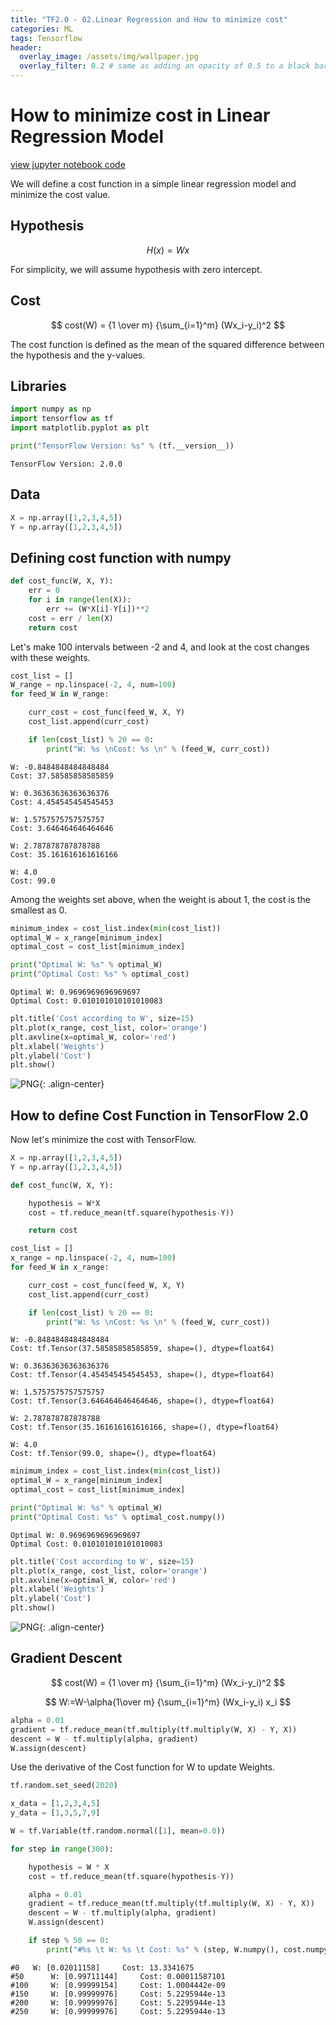 ```yaml
---
title: "TF2.0 - 02.Linear Regression and How to minimize cost"
categories: ML
tags: Tensorflow
header:
  overlay_image: /assets/img/wallpaper.jpg
  overlay_filter: 0.2 # same as adding an opacity of 0.5 to a black background
---
```

# How to minimize cost in Linear Regression Model

[view jupyter notebook code](https://github.com/WooilJeong/TensorFlow/blob/master/02%20Linear%20Regression%20and%20How%20to%20minimize%20cost.ipynb)

We will define a cost function in a simple linear regression model and minimize the cost value.

## Hypothesis

$$
H(x) = Wx
$$

For simplicity, we will assume hypothesis with zero intercept.


## Cost

$$
cost(W) = {1 \over m} {\sum_{i=1}^m} (Wx_i-y_i)^2
$$

The cost function is defined as the mean of the squared difference between the hypothesis and the y-values.

## Libraries


```python
import numpy as np
import tensorflow as tf
import matplotlib.pyplot as plt

print("TensorFlow Version: %s" % (tf.__version__))
```

    TensorFlow Version: 2.0.0


## Data


```python
X = np.array([1,2,3,4,5])
Y = np.array([1,2,3,4,5])
```

## Defining cost function with numpy


```python
def cost_func(W, X, Y):
    err = 0
    for i in range(len(X)):
        err += (W*X[i]-Y[i])**2
    cost = err / len(X)
    return cost
```

Let's make 100 intervals between -2 and 4, and look at the cost changes with these weights.


```python
cost_list = []
W_range = np.linspace(-2, 4, num=100)
for feed_W in W_range:

    curr_cost = cost_func(feed_W, X, Y)
    cost_list.append(curr_cost)

    if len(cost_list) % 20 == 0:
        print("W: %s \nCost: %s \n" % (feed_W, curr_cost))
```

    W: -0.8484848484848484
    Cost: 37.58585858585859

    W: 0.36363636363636376
    Cost: 4.454545454545453

    W: 1.5757575757575757
    Cost: 3.646464646464646

    W: 2.787878787878788
    Cost: 35.161616161616166

    W: 4.0
    Cost: 99.0



Among the weights set above, when the weight is about 1, the cost is the smallest as 0.


```python
minimum_index = cost_list.index(min(cost_list))
optimal_W = x_range[minimum_index]
optimal_cost = cost_list[minimum_index]

print("Optimal W: %s" % optimal_W)
print("Optimal Cost: %s" % optimal_cost)
```

    Optimal W: 0.9696969696969697
    Optimal Cost: 0.010101010101010083



```python
plt.title('Cost according to W', size=15)
plt.plot(x_range, cost_list, color='orange')
plt.axvline(x=optimal_W, color='red')
plt.xlabel('Weights')
plt.ylabel('Cost')
plt.show()
```


![PNG](/assets/img/post_img/2019-12-31-tf_min_cost/output_12_0.png){: .align-center}


## How to define Cost Function in TensorFlow 2.0

Now let's minimize the cost with TensorFlow.


```python
X = np.array([1,2,3,4,5])
Y = np.array([1,2,3,4,5])
```


```python
def cost_func(W, X, Y):

    hypothesis = W*X
    cost = tf.reduce_mean(tf.square(hypothesis-Y))

    return cost
```


```python
cost_list = []
x_range = np.linspace(-2, 4, num=100)
for feed_W in x_range:

    curr_cost = cost_func(feed_W, X, Y)
    cost_list.append(curr_cost)

    if len(cost_list) % 20 == 0:
        print("W: %s \nCost: %s \n" % (feed_W, curr_cost))
```

    W: -0.8484848484848484
    Cost: tf.Tensor(37.58585858585859, shape=(), dtype=float64)

    W: 0.36363636363636376
    Cost: tf.Tensor(4.454545454545453, shape=(), dtype=float64)

    W: 1.5757575757575757
    Cost: tf.Tensor(3.646464646464646, shape=(), dtype=float64)

    W: 2.787878787878788
    Cost: tf.Tensor(35.161616161616166, shape=(), dtype=float64)

    W: 4.0
    Cost: tf.Tensor(99.0, shape=(), dtype=float64)




```python
minimum_index = cost_list.index(min(cost_list))
optimal_W = x_range[minimum_index]
optimal_cost = cost_list[minimum_index]

print("Optimal W: %s" % optimal_W)
print("Optimal Cost: %s" % optimal_cost.numpy())
```

    Optimal W: 0.9696969696969697
    Optimal Cost: 0.010101010101010083



```python
plt.title('Cost according to W', size=15)
plt.plot(x_range, cost_list, color='orange')
plt.axvline(x=optimal_W, color='red')
plt.xlabel('Weights')
plt.ylabel('Cost')
plt.show()
```


![PNG](/assets/img/post_img/2019-12-31-tf_min_cost/output_18_0.png){: .align-center}


## Gradient Descent

$$
cost(W) = {1 \over m} {\sum_{i=1}^m} (Wx_i-y_i)^2
$$

$$
W:=W-\alpha{1\over m} {\sum_{i=1}^m} (Wx_i-y_i) x_i
$$

```python
alpha = 0.01
gradient = tf.reduce_mean(tf.multiply(tf.multiply(W, X) - Y, X))
descent = W - tf.multiply(alpha, gradient)
W.assign(descent)
```

Use the derivative of the Cost function for W to update Weights.


```python
tf.random.set_seed(2020)

x_data = [1,2,3,4,5]
y_data = [1,3,5,7,9]

W = tf.Variable(tf.random.normal([1], mean=0.0))

for step in range(300):

    hypothesis = W * X
    cost = tf.reduce_mean(tf.square(hypothesis-Y))

    alpha = 0.01
    gradient = tf.reduce_mean(tf.multiply(tf.multiply(W, X) - Y, X))
    descent = W - tf.multiply(alpha, gradient)
    W.assign(descent)

    if step % 50 == 0:
        print("#%s \t W: %s \t Cost: %s" % (step, W.numpy(), cost.numpy()))
```

    #0 	 W: [0.02011158] 	 Cost: 13.3341675
    #50 	 W: [0.99711144] 	 Cost: 0.00011587101
    #100 	 W: [0.99999154] 	 Cost: 1.0004442e-09
    #150 	 W: [0.99999976] 	 Cost: 5.2295944e-13
    #200 	 W: [0.99999976] 	 Cost: 5.2295944e-13
    #250 	 W: [0.99999976] 	 Cost: 5.2295944e-13

